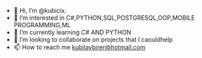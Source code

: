 - 👋 Hi, I’m @kubicix.
- 👀 I’m interested in C#,PYTHON,SQL,POSTGRESQL,OOP,MOBILE PROGRAMMING,ML
- 🌱 I’m currently learning C# AND PYTHON
- 💞️ I’m looking to collaborate on projects that I caouldhelp
- 📫 How to reach me kubilaybirer@hotmail.com

<!---
kubicix/kubicix is a ✨ special ✨ repository because its `README.md` (this file) appears on your GitHub profile.
You can click the Preview link to take a look at your changes.
--->
